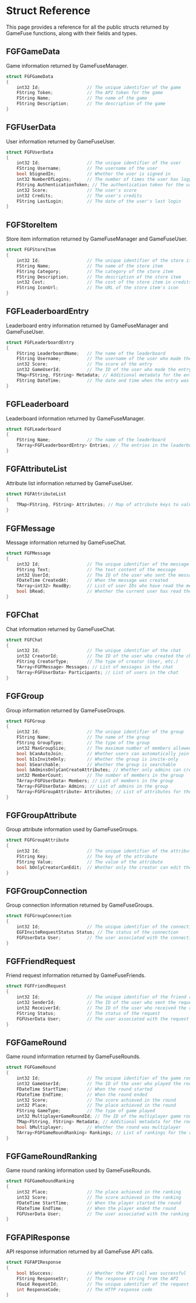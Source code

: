 # Struct Reference

This page provides a reference for all the public structs returned by GameFuse functions, along with their fields and types.

## FGFGameData

Game information returned by GameFuseManager.

```cpp
struct FGFGameData
{
    int32 Id;                  // The unique identifier of the game
    FString Token;             // The API token for the game
    FString Name;              // The name of the game
    FString Description;       // The description of the game
}
```

## FGFUserData

User information returned by GameFuseUser.

```cpp
struct FGFUserData
{
    int32 Id;                  // The unique identifier of the user
    FString Username;          // The username of the user
    bool bSignedIn;            // Whether the user is signed in
    int32 NumberOfLogins;      // The number of times the user has logged in
    FString AuthenticationToken; // The authentication token for the user
    int32 Score;               // The user's score
    int32 Credits;             // The user's credits
    FString LastLogin;         // The date of the user's last login
}
```

## FGFStoreItem

Store item information returned by GameFuseManager and GameFuseUser.

```cpp
struct FGFStoreItem
{
    int32 Id;                  // The unique identifier of the store item
    FString Name;              // The name of the store item
    FString Category;          // The category of the store item
    FString Description;       // The description of the store item
    int32 Cost;                // The cost of the store item in credits
    FString IconUrl;           // The URL of the store item's icon
}
```

## FGFLeaderboardEntry

Leaderboard entry information returned by GameFuseManager and GameFuseUser.

```cpp
struct FGFLeaderboardEntry
{
    FString LeaderboardName;   // The name of the leaderboard
    FString Username;          // The username of the user who made the entry
    int32 Score;               // The score of the entry
    int32 GameUserId;          // The ID of the user who made the entry
    TMap<FString, FString> Metadata; // Additional metadata for the entry
    FString DateTime;          // The date and time when the entry was made
}
```

## FGFLeaderboard

Leaderboard information returned by GameFuseManager.

```cpp
struct FGFLeaderboard
{
    FString Name;              // The name of the leaderboard
    TArray<FGFLeaderboardEntry> Entries; // The entries in the leaderboard
}
```

## FGFAttributeList

Attribute list information returned by GameFuseUser.

```cpp
struct FGFAttributeList
{
    TMap<FString, FString> Attributes; // Map of attribute keys to values
}
```

## FGFMessage

Message information returned by GameFuseChat.

```cpp
struct FGFMessage
{
    int32 Id;                  // The unique identifier of the message
    FString Text;              // The text content of the message
    int32 UserId;              // The ID of the user who sent the message
    FDateTime CreatedAt;       // When the message was created
    TArray<int32> ReadBy;      // List of user IDs who have read the message
    bool bRead;                // Whether the current user has read the message
}
```

## FGFChat

Chat information returned by GameFuseChat.

```cpp
struct FGFChat
{
    int32 Id;                  // The unique identifier of the chat
    int32 CreatorId;           // The ID of the user who created the chat
    FString CreatorType;       // The type of creator (User, etc.)
    TArray<FGFMessage> Messages; // List of messages in the chat
    TArray<FGFUserData> Participants; // List of users in the chat
}
```

## FGFGroup

Group information returned by GameFuseGroups.

```cpp
struct FGFGroup
{
    int32 Id;                  // The unique identifier of the group
    FString Name;              // The name of the group
    FString GroupType;         // The type of the group
    int32 MaxGroupSize;        // The maximum number of members allowed in the group
    bool bCanAutoJoin;         // Whether users can automatically join the group
    bool bIsInviteOnly;        // Whether the group is invite-only
    bool bSearchable;          // Whether the group is searchable
    bool bAdminsOnlyCanCreateAttributes; // Whether only admins can create attributes
    int32 MemberCount;         // The number of members in the group
    TArray<FGFUserData> Members; // List of members in the group
    TArray<FGFUserData> Admins; // List of admins in the group
    TArray<FGFGroupAttribute> Attributes; // List of attributes for the group
}
```

## FGFGroupAttribute

Group attribute information used by GameFuseGroups.

```cpp
struct FGFGroupAttribute
{
    int32 Id;                  // The unique identifier of the attribute
    FString Key;               // The key of the attribute
    FString Value;             // The value of the attribute
    bool bOnlyCreatorCanEdit;  // Whether only the creator can edit the attribute
}
```

## FGFGroupConnection

Group connection information returned by GameFuseGroups.

```cpp
struct FGFGroupConnection
{
    int32 Id;                  // The unique identifier of the connection
    EGFInviteRequestStatus Status; // The status of the connection
    FGFUserData User;          // The user associated with the connection
}
```

## FGFFriendRequest

Friend request information returned by GameFuseFriends.

```cpp
struct FGFFriendRequest
{
    int32 Id;                  // The unique identifier of the friend request
    int32 SenderId;            // The ID of the user who sent the request
    int32 ReceiverId;          // The ID of the user who received the request
    FString Status;            // The status of the request
    FGFUserData User;          // The user associated with the request
}
```

## FGFGameRound

Game round information returned by GameFuseRounds.

```cpp
struct FGFGameRound
{
    int32 Id;                  // The unique identifier of the game round
    int32 GameUserId;          // The ID of the user who played the round
    FDateTime StartTime;       // When the round started
    FDateTime EndTime;         // When the round ended
    int32 Score;               // The score achieved in the round
    int32 Place;               // The place achieved in the round
    FString GameType;          // The type of game played
    int32 MultiplayerGameRoundId; // The ID of the multiplayer game round
    TMap<FString, FString> Metadata; // Additional metadata for the round
    bool bMultiplayer;         // Whether the round was multiplayer
    TArray<FGFGameRoundRanking> Rankings; // List of rankings for the round
}
```

## FGFGameRoundRanking

Game round ranking information used by GameFuseRounds.

```cpp
struct FGFGameRoundRanking
{
    int32 Place;               // The place achieved in the ranking
    int32 Score;               // The score achieved in the ranking
    FDateTime StartTime;       // When the player started the round
    FDateTime EndTime;         // When the player ended the round
    FGFUserData User;          // The user associated with the ranking
}
```

## FGFAPIResponse

API response information returned by all GameFuse API calls.

```cpp
struct FGFAPIResponse
{
    bool bSuccess;             // Whether the API call was successful
    FString ResponseStr;       // The response string from the API
    FGuid RequestId;           // The unique identifier of the request
    int ResponseCode;          // The HTTP response code
}
``` 